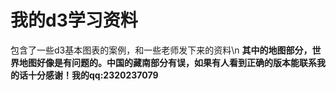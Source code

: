 # 我的d3学习资料
包含了一些d3基本图表的案例，和一些老师发下来的资料\n
**其中的地图部分，世界地图好像是有问题的。中国的藏南部分有误，如果有人看到正确的版本能联系我的话十分感谢！我的qq:2320237079**
